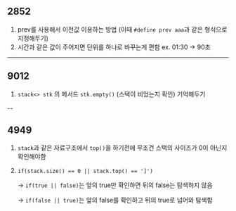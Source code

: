 ## 2852
1. prev를 사용해서 이전값 이용하는 방법 (이때 `#define prev aaa`과 같은 형식으로 지정해두기)
2. 시간과 같은 값이 주어지면 단위를 하나로 바꾸는게 편함 ex. 01:30 -> 90초

---
## 9012
1. `stack<> stk` 의 메서드 `stk.empty()` (스택이 비었는지 확인) 기억해두기

--
## 4949
1. `stack`과 같은 자료구조에서 `top()`을 하기전에 무조건 스택의 사이즈가 0이 아닌지 확인해야함
2. `if(stack.size() == 0 || stack.top() == ']')`

   -> `if(true || false)`는 앞의 true만 확인하면 뒤의 false는 탐색하지 않음
   
   -> `if(false || true)`는 앞의 false를 확인하고 뒤의 true로 넘어와 탐색함
